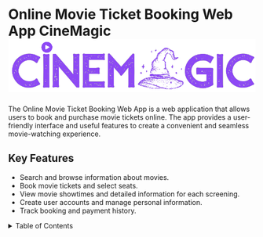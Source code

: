 # Online Movie Ticket Booking Web App **CineMagic** ![CineMagic](/web/assets/img/logo.png)

The Online Movie Ticket Booking Web App is a web application that allows users to book and purchase movie tickets online. The app provides a user-friendly interface and useful features to create a convenient and seamless movie-watching experience.

## Key Features
- Search and browse information about movies.
- Book movie tickets and select seats.
- View movie showtimes and detailed information for each screening.
- Create user accounts and manage personal information.
- Track booking and payment history.

<details>
  <summary>Table of Contents</summary>
  <ol>
    <li>
      <a href="#about-the-project">About The Project</a>
      <ul>
        <li><a href="#built-with">Built With</a></li>
      </ul>
    </li>
    <li>
      <a href="#getting-started">Getting Started</a>
      <ul>
        <li><a href="#prerequisites">Prerequisites</a></li>
        <li><a href="#installation">Installation</a></li>
      </ul>
    </li>
    <li><a href="#usage">Usage</a></li>
    <li><a href="#roadmap">Roadmap</a></li>
    <li><a href="#contributing">Contributing</a></li>
    <li><a href="#license">License</a></li>
    <li><a href="#contact">Contact</a></li>
    <li><a href="#acknowledgments">Acknowledgments</a></li>
  </ol>
</details>